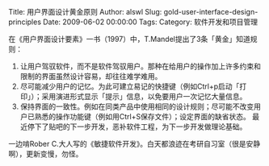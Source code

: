 Title: 用户界面设计黄金原则
Author: alswl
Slug: gold-user-interface-design-principles
Date: 2009-06-02 00:00:00
Tags: 
Category: 软件开发和项目管理

在《用户界面设计要素》一书（1997）中，T.Mandel提出了3条「黄金」知道规则：

  1. 让用户驾驭软件，而不是软件驾驭用户。那种在给用户的操作加上许多约束和限制的界面虽然设计容易，却往往难学难用。
  2. 尽可能减少用户的记忆。为此可建立易记的快捷键（例如Ctrl+p启动「打印」）；采用演进形式显示「提示」信息，以免要用户一次记忆大量信息。
  3. 保持界面的一致性。例如在同类产品中使用相同的设计规则；尽可能不改变用户已熟悉的操作功能键（例如用Ctrl+S保存文件）；设定界面的缺省状态。
最近停下了贴吧的下一步开发，恶补软件工程，为下一步开发做理论基础。

一边啃Rober C.大人写的《敏捷软件开发》。白天都浪迹在考研自习室（很是安静啊），更新变慢，勿怪。

